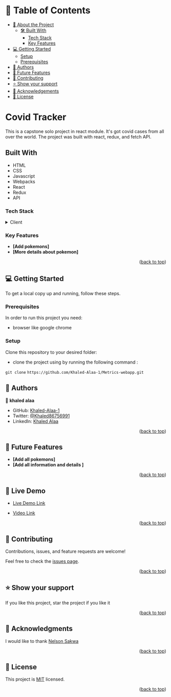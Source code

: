 <a name="readme-top"></a>

<!--
HOW TO USE:
This is an example of how you may give instructions on setting up your project locally.

Modify this file to match your project and remove sections that don't apply.

REQUIRED SECTIONS:
- Table of Contents
- About the Project
  - Built With
  - Live Demo
- Getting Started
- Authors
- Future Features
- Contributing
- Show your support
- Acknowledgements
- License

After you're finished please remove all the comments and instructions!
-->

<!-- TABLE OF CONTENTS -->

# 📗 Table of Contents

- [📖 About the Project](#about-project)
  - [🛠 Built With](#built-with)
    - [Tech Stack](#tech-stack)
    - [Key Features](#key-features)
- [💻 Getting Started](#getting-started)
  - [Setup](#setup)
  - [Prerequisites](#prerequisites)
- [👥 Authors](#authors)
- [🔭 Future Features](#future-features)
- [🤝 Contributing](#contributing)
- [⭐️ Show your support](#support)
- [🙏 Acknowledgements](#acknowledgements)
- [📝 License](#license)

# Covid Tracker

This is a capstone solo project in react module. It's got covid cases from all
over the world. The project was built with react, redux, and fetch API.



## Built With
- HTML
- CSS
- Javascript
- Webpacks
- React
- Redux
- API

### Tech Stack <a name="tech-stack"></a>

<details>
  <summary>Client</summary>
  <ul>
    <li><a href="#">
      react 
     </a></li>
    <li><a href="#">
      redux
     </a></li>
  </ul>
</details>

<!-- Features -->

### Key Features <a name="key-features"></a>

- **[Add pokemons]**
- **[More details about pokemon]**

<p align="right">(<a href="#readme-top">back to top</a>)</p>

<!-- GETTING STARTED -->

## 💻 Getting Started <a name="getting-started"></a>

To get a local copy up and running, follow these steps.

### Prerequisites

In order to run this project you need:

- browser like google chrome

### Setup

Clone this repository to your desired folder:

- clone the project using by running the following command :

`git clone`
`https://github.com/Khaled-Alaa-1/Metrics-webapp.git`

<!-- AUTHORS -->

## 👥 Authors <a name="authors"></a>

👤 **khaled alaa**

- GitHub: [Khaled-Alaa-1](https://github.com/Khaled-Alaa-1)
- Twitter: [@Khaled86756991](https://twitter.com/Khaled86756991)
- LinkedIn: [Khaled Alaa](https://www.linkedin.com/in/khaled-alaa-594bb9256/)

<p align="right">(<a href="#readme-top">back to top</a>)</p>

<!-- FUTURE FEATURES -->

## 🔭 Future Features <a name="future-features"></a>

- **[Add all pokemons]**
- **[Add all information and details ]**

<p align="right">(<a href="#readme-top">back to top</a>)</p>

<!-- LIVE DEMO -->

## 🚀 Live Demo <a name="live-demo"></a>

- [Live Demo Link](https://math-magicians-1-pm4v.onrender.com)

- [Video Link](https://www.loom.com/share/68dc2f033dae465f91c6eeb80ce3c133)

<p align="right">(<a href="#readme-top">back to top</a>)</p>

<!-- CONTRIBUTING -->

## 🤝 Contributing <a name="contributing"></a>

Contributions, issues, and feature requests are welcome!

Feel free to check the [issues page](../../issues/).

<p align="right">(<a href="#readme-top">back to top</a>)</p>

<!-- SUPPORT -->

## ⭐️ Show your support <a name="support"></a>

If you like this project, star the project if you like it

<p align="right">(<a href="#readme-top">back to top</a>)</p>

<!-- ACKNOWLEDGEMENTS -->

## 🙏 Acknowledgments <a name="acknowledgements"></a>

I would like to thank [Nelson Sakwa](https://www.behance.net/sakwadesignstudio)

<p align="right">(<a href="#readme-top">back to top</a>)</p>

<!-- LICENSE -->

## 📝 License <a name="license"></a>

This project is [MIT](./MIT.md) licensed.

<p align="right">(<a href="#readme-top">back to top</a>)</p>
